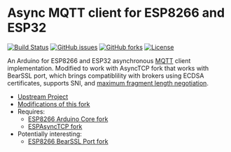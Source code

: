 # Async MQTT client for ESP8266 and ESP32
[![Build Status](https://travis-ci.org/Adam5Wu/async-mqtt-client.svg?branch=adam5wu/master)](https://travis-ci.org/Adam5Wu/async-mqtt-client)
[![GitHub issues](https://img.shields.io/github/issues/Adam5Wu/async-mqtt-client.svg)](https://github.com/Adam5Wu/async-mqtt-client/issues)
[![GitHub forks](https://img.shields.io/github/forks/Adam5Wu/async-mqtt-client.svg)](https://github.com/Adam5Wu/async-mqtt-client/network)
[![License](https://img.shields.io/github/license/Adam5Wu/async-mqtt-client.svg)](./LICENSE)

An Arduino for ESP8266 and ESP32 asynchronous [MQTT](http://mqtt.org/) client implementation.
Modified to work with AsyncTCP fork that works with BearSSL port, which brings compatiblility with brokers using ECDSA certificates, supports SNI, and [maximum fragment length negotiation](https://tools.ietf.org/html/rfc6066#page-8).

* [Upstream Project](https://github.com/marvinroger/async-mqtt-client)
* [Modifications of this fork](MODIFICATIONS.md)
* Requires:
	- [ESP8266 Arduino Core fork](https://github.com/Adam5Wu/Arduino-esp8266)
  - [ESPAsyncTCP fork](https://github.com/Adam5Wu/ESPAsyncTCP)
* Potentially interesting:
	- [ESP8266 BearSSL Port fork](https://github.com/Adam5Wu/bearssl-esp8266)
